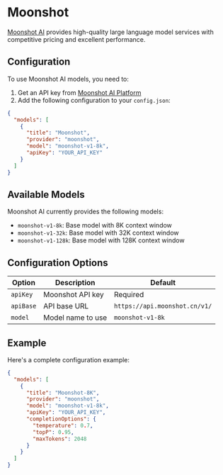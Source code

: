 # Moonshot

[Moonshot AI](https://platform.moonshot.cn/) provides high-quality large language model services with competitive pricing and excellent performance.

## Configuration

To use Moonshot AI models, you need to:

1. Get an API key from [Moonshot AI Platform](https://platform.moonshot.cn/)
2. Add the following configuration to your `config.json`:

```json title="config.json"
{
  "models": [
    {
      "title": "Moonshot",
      "provider": "moonshot",
      "model": "moonshot-v1-8k",
      "apiKey": "YOUR_API_KEY"
    }
  ]
}
```

## Available Models

Moonshot AI currently provides the following models:

- `moonshot-v1-8k`: Base model with 8K context window
- `moonshot-v1-32k`: Base model with 32K context window
- `moonshot-v1-128k`: Base model with 128K context window

## Configuration Options

| Option    | Description       | Default                       |
| --------- | ----------------- | ----------------------------- |
| `apiKey`  | Moonshot API key  | Required                      |
| `apiBase` | API base URL      | `https://api.moonshot.cn/v1/` |
| `model`   | Model name to use | `moonshot-v1-8k`              |

## Example

Here's a complete configuration example:

```json title="config.json"
{
  "models": [
    {
      "title": "Moonshot-8K",
      "provider": "moonshot",
      "model": "moonshot-v1-8k",
      "apiKey": "YOUR_API_KEY",
      "completionOptions": {
        "temperature": 0.7,
        "topP": 0.95,
        "maxTokens": 2048
      }
    }
  ]
}
```

